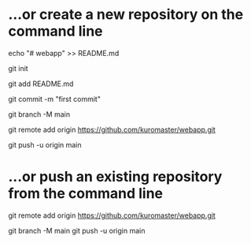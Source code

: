 # …or create a new repository on the command line

echo "# webapp" >> README.md

git init

git add README.md

git commit -m "first commit"

git branch -M main

git remote add origin https://github.com/kuromaster/webapp.git

git push -u origin main


# ...or push an existing repository from the command line

git remote add origin https://github.com/kuromaster/webapp.git

git branch -M main
git push -u origin main
